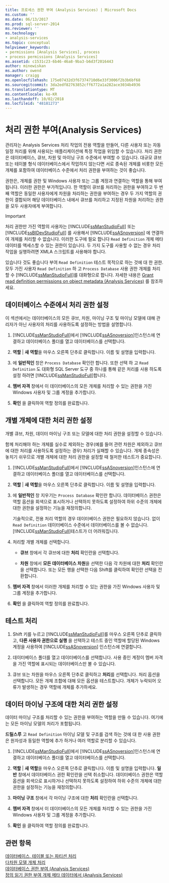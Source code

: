 ```yaml
---
title: 프로세스 권한 부여 (Analysis Services) | Microsoft Docs
ms.custom: ''
ms.date: 06/13/2017
ms.prod: sql-server-2014
ms.reviewer: ''
ms.technology:
- analysis-services
ms.topic: conceptual
helpviewer_keywords:
- permissions [Analysis Services], process
- process permissions [Analysis Services]
ms.assetid: c1531c23-6b46-46a8-9ba3-b6d3f2016443
author: minewiskan
ms.author: owend
manager: craigg
ms.openlocfilehash: 175e07432d3f67374710d6e33f3006f2b3b6bf68
ms.sourcegitcommit: 3da2edf82763852cff6772a1a282ace3034b4936
ms.translationtype: MT
ms.contentlocale: ko-KR
ms.lasthandoff: 10/02/2018
ms.locfileid: "48181273"
---
```

# <a name="grant-process-permissions-analysis-services"></a>처리 권한 부여(Analysis Services)
  관리자는 Analysis Services 처리 작업의 전용 역할을 만들어, 다른 사용자 또는 자동 일정 처리를 위해 사용되는 애플리케이션에 특정 작업을 위임할 수 있습니다. 처리 권한은 데이터베이스,  큐브,  차원 및 마이닝 구조 수준에서 부여할 수 있습니다. 대규모 큐브 또는 테이블 형식 데이터베이스에서 작업하지 않는다면 서로 종속된 개체를 비롯한 모든 개체를 포함하여 데이터베이스 수준에서 처리 권한을 부여하는 것이 좋습니다.  
  
 권한은, 개체를 권한 및 Windows 사용자 또는 그룹 계정과 연결하는 역할을 통해 부여됩니다. 이러한 권한은 부가적입니다. 한 역할이 큐브를 처리하는 권한을 부여하고 두 번째 역할은 동일한 사용자에게 차원을 처리하는 권한을 부여하는 경우 두 가지 역할의 권한이 결합되어 해당 데이터베이스 내에서 큐브를 처리하고 지정된 차원을 처리하는 권한을 모두 사용자에게 부여합니다.  
  
> [!IMPORTANT]  
>  처리 권한만 가진 역할의 사용자는 [!INCLUDE[ssManStudioFull](../../includes/ssmanstudiofull-md.md)] 또는 [!INCLUDE[ssBIDevStudioFull](../../includes/ssbidevstudiofull-md.md)] 를 사용해서 [!INCLUDE[ssASnoversion](../../includes/ssasnoversion-md.md)] 에 연결하여 개체를 처리할 수 없습니다. 이러한 도구에 필요 합니다 `Read Definition` 개체 메타 데이터를 액세스할 수 있는 권한이 있습니다. 두 가지 도구를 사용할 수 없는 경우 처리 작업을 실행하려면 XMLA 스크립트를 사용해야 합니다.  
>   
>  있습니다 것도 좋습니다 부여 `Read Definition` 테스트 목적으로 하는 것에 대 한 권한. 모두 가진 사용자 `Read Definition` 하 고 `Process Database` 사용 권한 개체를 처리할 수 [!INCLUDE[ssManStudioFull](../../includes/ssmanstudiofull-md.md)]를 대화형으로 합니다. 자세한 내용은 [Grant read definition permissions on object metadata &#40;Analysis Services&#41;](grant-read-definition-permissions-on-object-metadata-analysis-services.md) 를 참조하세요.  
  
## <a name="set-processing-permissions-at-the-database-level"></a>데이터베이스 수준에서 처리 권한 설정  
 이 섹션에서는 데이터베이스의 모든 큐브, 차원, 마이닝 구조 및 마이닝 모델에 대해 관리자가 아닌 사용자의 처리를 사용하도록 설정하는 방법을 설명합니다.  
  
1.  [!INCLUDE[ssManStudioFull](../../includes/ssmanstudiofull-md.md)]에서 [!INCLUDE[ssASnoversion](../../includes/ssasnoversion-md.md)]인스턴스에 연결하고 데이터베이스 폴더를 열고 데이터베이스를 선택합니다.  
  
2.  **역할** | **새 역할**을 마우스 오른쪽 단추로 클릭합니다. 이름 및 설명을 입력합니다.  
  
3.  에 **일반적인** 창은 `Process Database` 확인란 합니다. 또한 선택 하 고 `Read Definition` 도 대화형 SQL Server 도구 중 하나를 통해 같은 처리를 사용 하도록 설정 하려면 [!INCLUDE[ssManStudioFull](../../includes/ssmanstudiofull-md.md)]합니다.  
  
4.  **멤버 자격** 창에서 이 데이터베이스의 모든 개체를 처리할 수 있는 권한을 가진 Windows 사용자 및 그룹 계정을 추가합니다.  
  
5.  **확인** 을 클릭하여 역할 정의를 완료합니다.  
  
## <a name="set-processing-permissions-on-individual-objects"></a>개별 개체에 대한 처리 권한 설정  
 개별 큐브, 차원, 데이터 마이닝 구조 또는 모델에 대한 처리 권한을 설정할 수 있습니다.  
  
 함께 처리해야 하는 개체를 실수로 제외하는 경우(예를 들어 관련 차원은 제외하고 큐브에 대한 처리를 사용하도록 설정하는 경우) 처리가 실패할 수 있습니다. 개체 종속성은 놓치기 쉬우므로 개별 개체에 대한 처리 권한을 설정할 때 철저한 테스트가 중요합니다.  
  
1.  [!INCLUDE[ssManStudioFull](../../includes/ssmanstudiofull-md.md)]에서 [!INCLUDE[ssASnoversion](../../includes/ssasnoversion-md.md)]인스턴스에 연결하고 데이터베이스 폴더를 열고 데이터베이스를 선택합니다.  
  
2.  **역할** | **새 역할**을 마우스 오른쪽 단추로 클릭합니다. 이름 및 설명을 입력합니다.  
  
3.  에 **일반적인** 창 지우기는 `Process Database` 확인란 합니다. 데이터베이스 권한은 역할 옵션을 회색으로 표시하거나 선택하지 못하도록 설정하여 하위 수준의 개체에 대한 권한을 설정하는 기능을 재정의합니다.  
  
     기술적으로, 전용 처리 역할의 경우 데이터베이스 권한은 필요하지 않습니다. 없이 `Read Definition` 데이터베이스 수준에서 데이터베이스를 볼 수 없습니다. [!INCLUDE[ssManStudioFull](../../includes/ssmanstudiofull-md.md)]테스트가 더 어려워집니다.  
  
4.  처리할 개별 개체를 선택합니다.  
  
    -   **큐브** 창에서 각 큐브에 대한 **처리** 확인란을 선택합니다.  
  
    -   **차원** 창에서 **모든 데이터베이스 차원**을 선택한 다음 각 차원에 대한 **처리** 확인란을 선택합니다. 또는 모든 행을 선택한 다음 Shift를 클릭하여 확인란 선택을 전환합니다.  
  
5.  **멤버 자격** 창에서 이러한 개체를 처리할 수 있는 권한을 가진 Windows 사용자 및 그룹 계정을 추가합니다.  
  
6.  **확인** 을 클릭하여 역할 정의를 완료합니다.  
  
## <a name="test-processing"></a>테스트 처리  
  
1.  Shift 키를 누르고 [!INCLUDE[ssManStudioFull](../../includes/ssmanstudiofull-md.md)]를 마우스 오른쪽 단추로 클릭하고, **다른 사용자 권한으로 실행** 을 선택하고 테스트 중인 역할에 할당된 Windows 계정을 사용하여 [!INCLUDE[ssASnoversion](../../includes/ssasnoversion-md.md)] 인스턴스에 연결합니다.  
  
2.  데이터베이스 폴더를 열고 데이터베이스를 선택합니다. 사용 중인 계정이 멤버 자격을 가진 역할에 표시되는 데이터베이스만 볼 수 있습니다.  
  
3.  큐브 또는 차원을 마우스 오른쪽 단추로 클릭하고 **처리**를 선택합니다. 처리 옵션을 선택합니다. 모든 개체 조합에 대해 모든 옵션을 테스트합니다. 개체가 누락되어 오류가 발생하는 경우 역할에 개체를 추가하세요.  
  
## <a name="set-processing-permissions-on-a-data-mining-structure"></a>데이터 마이닝 구조에 대한 처리 권한 설정  
 데이터 마이닝 구조를 처리할 수 있는 권한을 부여하는 역할을 만들 수 있습니다. 여기에는 모든 마이닝 모델의 처리가 포함됩니다.  
  
 **드릴스루** 고 `Read Definition` 마이닝 모델 및 구조를 검색 하는 것에 대 한 사용 권한은 원자성과 동일한 역할에 추가 하거나 여러 역할로 분리할 수 있습니다.  
  
1.  [!INCLUDE[ssManStudioFull](../../includes/ssmanstudiofull-md.md)]에서 [!INCLUDE[ssASnoversion](../../includes/ssasnoversion-md.md)]인스턴스에 연결하고 데이터베이스 폴더를 열고 데이터베이스를 선택합니다.  
  
2.  **역할** | **새 역할**을 마우스 오른쪽 단추로 클릭합니다. 이름 및 설명을 입력합니다. **일반** 창에서 데이터베이스 권한 확인란을 선택 취소합니다. 데이터베이스 권한은 역할 옵션을 회색으로 표시하거나 선택하지 못하도록 설정하여 하위 수준의 개체에 대한 권한을 설정하는 기능을 재정의합니다.  
  
3.  **마이닝 구조** 창에서 각 마이닝 구조에 대한 **처리** 확인란을 선택합니다.  
  
4.  **멤버 자격** 창에서 이 데이터베이스의 모든 개체를 처리할 수 있는 권한을 가진 Windows 사용자 및 그룹 계정을 추가합니다.  
  
5.  **확인** 을 클릭하여 역할 정의를 완료합니다.  
  
## <a name="see-also"></a>관련 항목  
 [데이터베이스, 테이블 또는 파티션 처리](../tabular-models/process-database-table-or-partition-analysis-services.md)   
 [다차원 모델 개체 처리](processing-a-multidimensional-model-analysis-services.md)   
 [데이터베이스 권한 부여 &#40;Analysis Services&#41;](grant-database-permissions-analysis-services.md)   
 [정의 읽기 권한 부여 개체 메타 데이터에서 &#40;Analysis Services&#41;](grant-read-definition-permissions-on-object-metadata-analysis-services.md)  
  
  
